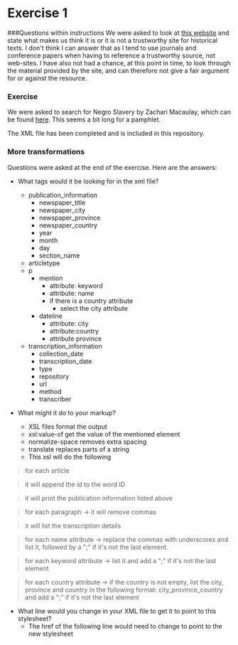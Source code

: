 # Exercise 1

###Questions within instructions
We were asked to look at [this website](http://www.recoveredhistories.org) and state what makes us think it is or it is not a trustworthy site for historical texts. I don't think I can answer that as I tend to use journals and conference papers when having to reference a trustworthy source, not web-sites. I have also not had a chance, at this point in time, to look through the material provided by the site, and can therefore not give a fair argument for or against the resource.

### Exercise
We were asked to search for Negro Slavery by Zachari Macaulay, which can be found [here](http://www.recoveredhistories.org/pamphlet1.php?catid=805). This seems a bit long for a pamphlet.

The XML file has been completed and is included in this repository.

### More transformations
Questions were asked at the end of the exercise. Here are the answers:

- What tags would it be looking for in the xml file? 
	- publication_information
		- newspaper_title
		- newspaper_city
		- newspaper_province
		- newspaper_country
		- year
		- month
		- day
		- section_name
	- articletype
	- p
		- mention
			- attribute: keyword
			- attribute: name
			- if there is a country attribute
				- select the city attribute
		- dateline
			- attribute: city
			- attribute:country
			- attribute province
	- transcription_information
		- collection_date
		- transcription_date
		- type
		- repository
		- url
		- method
		- transcriber
  

- What might it do to your markup? 
	- XSL files format the output
	- xsl:value-of get the value of the mentioned element
	- normalize-space removes extra spacing
	- translate replaces parts of a string
	- This xsl will do the following




>for each article

>it will append the id to the word ID

>it will print the publication information listed above

>for each paragraph -> it will remove commas

> it will list the transcription details

> for each name attribute -> replace the commas with underscores and list it, followed by a ";" if it's not the last element.

> for each keyword attribute -> list it and add a ";" if it's not the last element 

> for each country attribute -> if the country is not empty, list the city, province and country in the following format: city_province_country and add a ";" if it's not the last element


- What line would you change in your XML file to get it to point to this stylesheet? 
	- The href of the following line would need to change to point to the new stylesheet

> <?xml-stylesheet type="text/xsl" href="Transcriptions.xsl"?>

